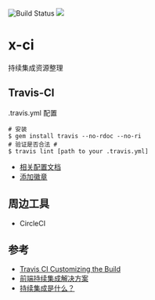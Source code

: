 
<img src="https://img.shields.io/travis/huixisheng/x-ci/master.svg" alt="Build Status">
<img src="https://api.travis-ci.org/huixisheng/x-ci.svg?branch=master">


# x-ci
持续集成资源整理

## Travis-CI ##

.travis.yml 配置

```
# 安装
$ gem install travis --no-rdoc --no-ri
# 验证是否合法 #
$ travis lint [path to your .travis.yml]
```

- [相关配置文档](https://docs.travis-ci.com/user/customizing-the-build)
- [添加徽章](http://shields.io/)


## 周边工具

- CircleCI



## 参考 ##

- [Travis CI Customizing the Build](https://docs.travis-ci.com/user/customizing-the-build/)
- [前端持续集成解决方案](http://www.jianshu.com/p/f9aa74d3066d)
- [持续集成是什么？](http://www.ruanyifeng.com/blog/2015/09/continuous-integration.html)